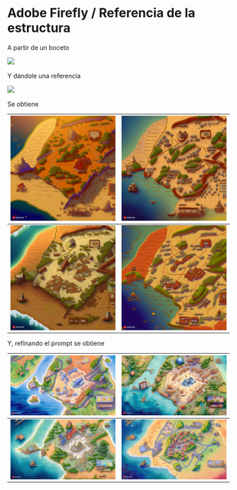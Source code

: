 # Adobe Firefly / Referencia de la estructura

A partir de un boceto

![](https://raw.githubusercontent.com/mmasias/mmasias/main/imagenes/mapa_funi_2010.jpg)

Y dándole una referencia

![](https://raw.githubusercontent.com/mmasias/mmasias/main/desktopBackgrounds/Ultima6_Britain.png)

Se obtiene

|![](/documentos/imagenes/Firefly_Ultima_FirstTry1.jpg)|![](/documentos/imagenes/Firefly_Ultima_FirstTry2.jpg)|
|-|-|
|![](/documentos/imagenes/Firefly_Ultima_FirstTry3.jpg)|![](/documentos/imagenes/Firefly_Ultima_FirstTry4.jpg)|

Y, refinando el prompt se obtiene

|![](/documentos/imagenes/Firefly_Ultima_SecondTry1.jpg)|![](/documentos/imagenes/Firefly_Ultima_SecondTry2.jpg)|
|-|-|
|![](/documentos/imagenes/Firefly_Ultima_SecondTry3.jpg)|![](/documentos/imagenes/Firefly_Ultima_SecondTry4.jpg)|
